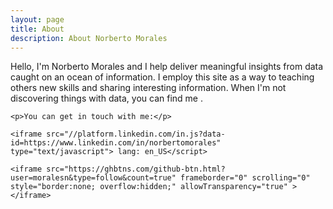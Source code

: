 ```yaml
---
layout: page
title: About
description: About Norberto Morales
---
```



Hello, I'm Norberto Morales and I help deliver meaningful insights from data caught on an ocean of information. I employ this site as a way
to teaching others new skills and sharing interesting information. When I'm not discovering things with data, you can find me . 

<div class="contact">

	<p>You can get in touch with me:</p>
	
	<iframe src="//platform.linkedin.com/in.js?data-id=https://www.linkedin.com/in/norbertomorales" type="text/javascript"> lang: en_US</script>

	<iframe src="https://ghbtns.com/github-btn.html?user=moralesn&type=follow&count=true" frameborder="0" scrolling="0" style="border:none; overflow:hidden;" allowTransparency="true" ></iframe>

</div>
